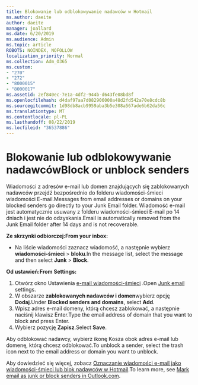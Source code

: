 ```yaml
---
title: Blokowanie lub odblokowywanie nadawców w Hotmail
ms.author: daeite
author: daeite
manager: joallard
ms.date: 6/20/2019
ms.audience: Admin
ms.topic: article
ROBOTS: NOINDEX, NOFOLLOW
localization_priority: Normal
ms.collection: Adm_O365
ms.custom:
- "270"
- "272"
- "8000015"
- "8000017"
ms.assetid: 2ef840ec-7e1a-4df2-944b-d643fe08bd8f
ms.openlocfilehash: d4daf97aa7d082906000a48d2fd542a70e8cdc8b
ms.sourcegitcommit: 1d98db8acb9959aba3b5e308a567ade6b62da56c
ms.translationtype: MT
ms.contentlocale: pl-PL
ms.lasthandoff: 08/22/2019
ms.locfileid: "36537886"
---
```

# <a name="block-or-unblock-senders"></a><span data-ttu-id="71069-102">Blokowanie lub odblokowywanie nadawców</span><span class="sxs-lookup"><span data-stu-id="71069-102">Block or unblock senders</span></span>

<span data-ttu-id="71069-103">Wiadomości z adresów e-mail lub domen znajdujących się zablokowanych nadawców przejdź bezpośrednio do folderu wiadomości-śmieci wiadomości E-mail.</span><span class="sxs-lookup"><span data-stu-id="71069-103">Messages from email addresses or domains on your blocked senders go directly to your Junk Email folder.</span></span> <span data-ttu-id="71069-104">Wiadomość e-mail jest automatycznie usuwany z folderu wiadomości-śmieci E-mail po 14 dniach i jest nie do odzyskania.</span><span class="sxs-lookup"><span data-stu-id="71069-104">Email is automatically removed from the Junk Email folder after 14 days and is not recoverable.</span></span>

<span data-ttu-id="71069-105">**Ze skrzynki odbiorczej:**</span><span class="sxs-lookup"><span data-stu-id="71069-105">**From your inbox:**</span></span>

- <span data-ttu-id="71069-106">Na liście wiadomości zaznacz wiadomość, a następnie wybierz **wiadomości-śmieci** > **bloku**.</span><span class="sxs-lookup"><span data-stu-id="71069-106">In the message list, select the message and then select **Junk** > **Block**.</span></span>

<span data-ttu-id="71069-107">**Od ustawień:**</span><span class="sxs-lookup"><span data-stu-id="71069-107">**From Settings:**</span></span>

1. <span data-ttu-id="71069-108">Otwórz okno Ustawienia [e-mail wiadomości-śmieci](https://outlook.live.com/mail/options/mail/junkEmail) .</span><span class="sxs-lookup"><span data-stu-id="71069-108">Open [Junk email](https://outlook.live.com/mail/options/mail/junkEmail) settings.</span></span>
2. <span data-ttu-id="71069-109">W obszarze **zablokowanych nadawców i domen**wybierz opcję **Dodaj**.</span><span class="sxs-lookup"><span data-stu-id="71069-109">Under **Blocked senders and domains**, select **Add**.</span></span>
3. <span data-ttu-id="71069-110">Wpisz adres e-mail domeny, którą chcesz zablokować, a następnie naciśnij klawisz Enter.</span><span class="sxs-lookup"><span data-stu-id="71069-110">Type the email address of domain that you want to block and press Enter.</span></span>
4. <span data-ttu-id="71069-111">Wybierz pozycję **Zapisz**.</span><span class="sxs-lookup"><span data-stu-id="71069-111">Select **Save**.</span></span>

<span data-ttu-id="71069-112">Aby odblokować nadawcy, wybierz ikonę Kosza obok adres e-mail lub domenę, którą chcesz odblokować.</span><span class="sxs-lookup"><span data-stu-id="71069-112">To unblock a sender, select the trash icon next to the email address or domain you want to unblock.</span></span>

<span data-ttu-id="71069-113">Aby dowiedzieć się więcej, zobacz [Oznaczanie wiadomości e-mail jako wiadomości-śmieci lub blok nadawców w Hotmail](https://support.office.com/article/a3ece97b-82f8-4a5e-9ac3-e92fa6427ae4?wt.mc_id=Office_Outlook_com_Alchemy).</span><span class="sxs-lookup"><span data-stu-id="71069-113">To learn more, see [Mark email as junk or block senders in Outlook.com](https://support.office.com/article/a3ece97b-82f8-4a5e-9ac3-e92fa6427ae4?wt.mc_id=Office_Outlook_com_Alchemy).</span></span>